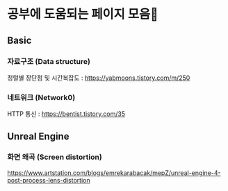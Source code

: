 # 공부에 도움되는 페이지 모음📙

## Basic  

### 자료구조 (Data structure)  
정렬별 장단점 및 시간복잡도 : https://yabmoons.tistory.com/m/250

### 네트워크 (Network0)  
HTTP 통신 : https://bentist.tistory.com/35  

## Unreal Engine

### 화면 왜곡 (Screen distortion)
https://www.artstation.com/blogs/emrekarabacak/mepZ/unreal-engine-4-post-process-lens-distortion
